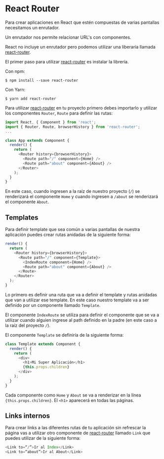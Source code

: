 # React Router

Para crear aplicaciones en React que estén compuestas de varias pantallas necesitamos un enrutador.

Un enrutador nos permite relacionar URL's con componentes.

React no incluye un enrutador pero podemos utilizar una liberaría llamada [react-router](https://github.com/ReactTraining/react-router).

El primer paso para utilizar [react-router](https://github.com/ReactTraining/react-router) es instalar la librería.

Con npm:

```text
$ npm install --save react-router
```

Con Yarn:

```text
$ yarn add react-router
```

Para utilizar [react-router](https://github.com/ReactTraining/react-router) en tu proyecto primero debes importarlo y utilizar los componentes `Router`, `Route` para definir las rutas:

```javascript
import React, { Component } from 'react';
import { Router, Route, browserHistory } from 'react-router';
...

class App extends Component {
  render() {
    return (
      <Router history={browserHistory}>
        <Route path="/" component={Home} />
        <Route path="about" component={About} />
      </Router>
    );
  }
}
```

En este caso, cuando ingresen a la raíz de nuestro proyecto \(`/`\) se renderizará el componente `Home` y cuando ingresen a `/about` se renderizará el componente `About`.

## Templates

Para definir template que sea común a varias pantallas de nuestra aplicación puedes crear rutas anidadas de la siguiente forma:

```javascript
render() {
  return (
    <Router history={browserHistory}>
      <Route path="/" component={Template}>
        <IndexRoute component={Home} />
        <Route path="about" component={About} />
      </Route>
    </Router>
  );
}
```

Lo primero es definir una ruta que va a definir el template y rutas anidadas que van a utilizar ese template. En este caso nuestro template va a ser definido por un componente llamado `Template`.

El componente `IndexRoute` se utiliza para definir el componente que se va a utilizar cuando alguien ingrese al path definido en la padre \(en este caso a la raíz del proyecto `/`\).

El componente `Template` se definiría de la siguiente forma:

```javascript
class Template extends Component {
  render() {
    return (
      <div>
        <h1>Mi Super Aplicación</h1>
        {this.props.children}
      </div>
    );
  }
}
```

Cada componente como `Home` y `About` se va a renderizar en la línea `{this.props.children}`. El `<h1>` aparecerá en todas las páginas.

## Links internos

Para crear links a las diferentes rutas de tu aplicación sin refrescar la página vas a utilizar otro componente de [react-router](https://github.com/ReactTraining/react-router) llamado `Link` que puedes utilizar de la siguiente forma:

```javascript
<Link to=“/”>Ir al Index</Link>
<Link to=“about”>Ir al About</Link>
```

